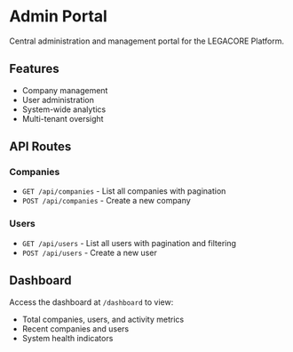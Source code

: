 # Admin Portal

Central administration and management portal for the LEGACORE Platform.

## Features

- Company management
- User administration
- System-wide analytics
- Multi-tenant oversight

## API Routes

### Companies
- `GET /api/companies` - List all companies with pagination
- `POST /api/companies` - Create a new company

### Users
- `GET /api/users` - List all users with pagination and filtering
- `POST /api/users` - Create a new user

## Dashboard

Access the dashboard at `/dashboard` to view:
- Total companies, users, and activity metrics
- Recent companies and users
- System health indicators
